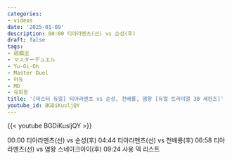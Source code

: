 ```yaml
---
categories:
- videos
date: '2025-01-09'
description: 00:00 티아라멘츠(선) vs 순성(후)
draft: false
tags:
- 遊戯王
- マスターデュエル
- Yu-Gi-Oh
- Master Duel
- 마듀
- MD
- 유희왕
title: '[마스터 듀얼] 티아라멘츠 vs 순성, 천배룡, 염왕 [듀얼 트라이얼 30 세컨즈]'
youtube_id: BGDiKusljQY
---
```



{{< youtube BGDiKusljQY >}}

00:00 티아라멘츠(선) vs 순성(후)
04:44 티아라멘츠(선) vs 천배룡(후)
06:58 티아라멘츠(선) vs 염왕 스네이크아이(후)
09:24 사용 덱 리스트